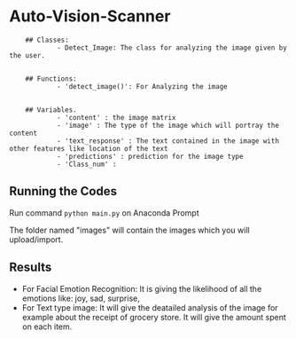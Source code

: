 # Auto-Vision-Scanner

        
        ## Classes:
                - Detect_Image: The class for analyzing the image given by the user.


        ## Functions:
                - 'detect_image()': For Analyzing the image
                

        ## Variables.
                - 'content' : the image matrix
                - 'image' : The type of the image which will portray the content
                - 'text_response' : The text contained in the image with other features like location of the text
                - 'predictions' : prediction for the image type
                - 'Class_num' : 
                

## Running the Codes

Run command `python main.py` on Anaconda Prompt

The folder named "images" will contain the images which you will upload/import.





## Results

* For Facial Emotion Recognition: It is giving the likelihood of all the emotions like: joy, sad, surprise, 
* For Text type image: It will give the deatailed analysis of the image for example about the receipt of grocery store. It will give the 
amount spent on each item.



